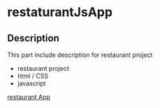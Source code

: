 # restaturantJsApp

## Description
This part include description for restaurant project
- restaurant project
- html / CSS
- javascript

[restaurant App](https://hellenkuttery.github.io/restaturantJsApp/)
